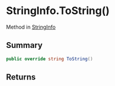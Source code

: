 # StringInfo.ToString()

Method in [StringInfo](/api/csharp/yarn.compiler.stringinfo.md)

## Summary



```csharp
public override string ToString()
```

## Returns



